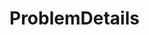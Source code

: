 #  ProblemDetails

<api-schema openapi-path="../../../api-specs/swagger-otr-api.json" name="ProblemDetails"/>
